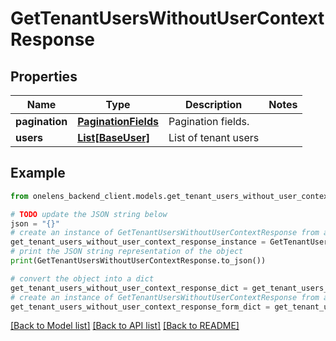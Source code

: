 # GetTenantUsersWithoutUserContextResponse


## Properties

Name | Type | Description | Notes
------------ | ------------- | ------------- | -------------
**pagination** | [**PaginationFields**](PaginationFields.md) | Pagination fields. | 
**users** | [**List[BaseUser]**](BaseUser.md) | List of tenant users | 

## Example

```python
from onelens_backend_client.models.get_tenant_users_without_user_context_response import GetTenantUsersWithoutUserContextResponse

# TODO update the JSON string below
json = "{}"
# create an instance of GetTenantUsersWithoutUserContextResponse from a JSON string
get_tenant_users_without_user_context_response_instance = GetTenantUsersWithoutUserContextResponse.from_json(json)
# print the JSON string representation of the object
print(GetTenantUsersWithoutUserContextResponse.to_json())

# convert the object into a dict
get_tenant_users_without_user_context_response_dict = get_tenant_users_without_user_context_response_instance.to_dict()
# create an instance of GetTenantUsersWithoutUserContextResponse from a dict
get_tenant_users_without_user_context_response_form_dict = get_tenant_users_without_user_context_response.from_dict(get_tenant_users_without_user_context_response_dict)
```
[[Back to Model list]](../README.md#documentation-for-models) [[Back to API list]](../README.md#documentation-for-api-endpoints) [[Back to README]](../README.md)


